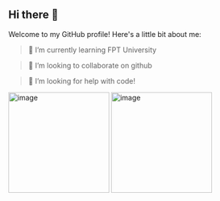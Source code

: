 ## Hi there 👋

Welcome to my GitHub profile! Here's a little bit about me:

>🌱 I’m currently learning FPT University

>👯 I’m looking to collaborate on github

>🤔 I’m looking for help with code!

<img src="https://github.com/user-attachments/assets/b7795e8e-9858-479c-bc52-ef2f410c13c7" alt="image" width="200" />
<img src="https://github.com/user-attachments/assets/21a43344-84aa-4292-84c5-e7e21ea604e1" alt="image" width="200" />




<!--
**Huy-techSw/Huy-techSw** is a ✨ _special_ ✨ repository because its `README.md` (this file) appears on your GitHub profile.

Here are some ideas to get you started:

- 🔭 I’m currently working on ...
- 🌱 I’m currently learning ...
- 👯 I’m looking to collaborate on ...
- 🤔 I’m looking for help with ...
- 💬 Ask me about ...
- 📫 How to reach me: ...
- 😄 Pronouns: ...
- ⚡ Fun fact: ...
-->
